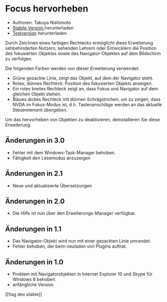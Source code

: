 # Focus hervorheben #

* Authoren: Takuya Nishimoto
* [Stabile Version ][1] herunterladen
* [Testversion][1] herunterladen

Durch Zeichnen eines farbigen Rechtecks ermöglicht diese Erweiterung
sehbehinderten Nutzern, sehenden Lehrern oder Entwicklern die Position des
fokusierten Objektes sowie des Navigator-Objektes auf dem Bildschirm zu
verfolgen.

Die folgenden Farben werden von dieser Erweiterung verwendet:

* Grüne gezackte Linie, zeigt das Objekt, auf dem der Navigator steht.
* Rotes, dünnes Rechteck: Position des fokusierten Objekts anzeigen.
* Ein rotes breites Rechteck zeigt an, dass Fokus und Navigator auf dem
  gleichen Objekt stehen.
* Blaues dickes Rechteck mit dünnen Schrägstrichen, um zu zeigen, dass NVDA
  im Fokus-Modus ist, d.h. Tastenanschläge werden an das aktuelle
  Steuerelement übergeben.

Um das hervorheben von Objekten zu deaktivieren, deinstallieren Sie diese
Erweiterung.

## Änderungen in 3.0 ##

* Fehler mit dem Windows-Task-Manager behoben.
* Fähigkeit den Lesemodus anzuzeigen

## Änderungen in 2.1 ##

* Neue und aktualisierte Übersetzungen

## Änderungen in 2.0 ##

* Die Hilfe ist nun über den Erweiterungs-Manager verfügbar.

## Änderungen in 1.1 ##

* Das Navigator-Objekt wird nun mit einer gezackten Linie umrandet.
* Fehler behoben, der beim neuladen von Plugins auftrat.

## Änderungen in 1.0 ##

* Problem mit Navigatorobjekten in Internet Explorer 10 und Skype für
  Windows 8 behoben.
* anfängliche Version


[[!tag dev stable]]

[1]: http://addons.nvda-project.org/files/get.php?file=fh-dev

[2]: http://addons.nvda-project.org/files/get.php?file=fh
